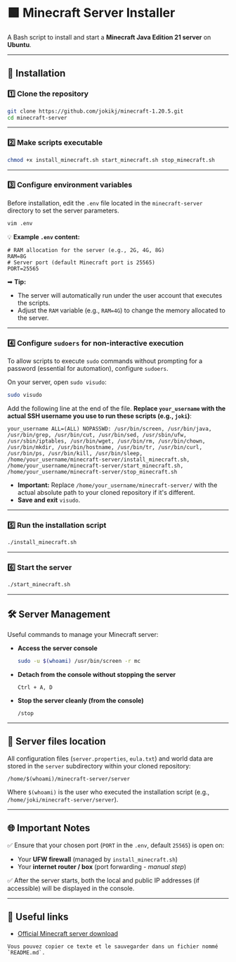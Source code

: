 # 🟩 Minecraft Server Installer

A Bash script to install and start a **Minecraft Java Edition 21 server** on **Ubuntu**.

---

## 🚀 Installation

### 1️⃣ Clone the repository

```bash
git clone https://github.com/jokikj/minecraft-1.20.5.git
cd minecraft-server
````

-----

### 2️⃣ Make scripts executable

```bash
chmod +x install_minecraft.sh start_minecraft.sh stop_minecraft.sh
```

-----

### 3️⃣ Configure environment variables

Before installation, edit the `.env` file located in the `minecraft-server` directory to set the server parameters.

```bash
vim .env
```

💡 **Example `.env` content:**

```env
# RAM allocation for the server (e.g., 2G, 4G, 8G)
RAM=8G
# Server port (default Minecraft port is 25565)
PORT=25565
```

➡ **Tip:**

  * The server will automatically run under the user account that executes the scripts.
  * Adjust the `RAM` variable (e.g., `RAM=4G`) to change the memory allocated to the server.

-----

### 4️⃣ Configure `sudoers` for non-interactive execution

To allow scripts to execute `sudo` commands without prompting for a password (essential for automation), configure `sudoers`.

On your server, open `sudo visudo`:

```bash
sudo visudo
```

Add the following line at the end of the file. **Replace `your_username` with the actual SSH username you use to run these scripts (e.g., `joki`)**:

```
your_username ALL=(ALL) NOPASSWD: /usr/bin/screen, /usr/bin/java, /usr/bin/grep, /usr/bin/cut, /usr/bin/sed, /usr/sbin/ufw, /usr/sbin/iptables, /usr/bin/wget, /usr/bin/rm, /usr/bin/chown, /usr/bin/mkdir, /usr/bin/hostname, /usr/bin/tr, /usr/bin/curl, /usr/bin/ps, /usr/bin/kill, /usr/bin/sleep, /home/your_username/minecraft-server/install_minecraft.sh, /home/your_username/minecraft-server/start_minecraft.sh, /home/your_username/minecraft-server/stop_minecraft.sh
```

  * **Important:** Replace `/home/your_username/minecraft-server/` with the actual absolute path to your cloned repository if it's different.
  * **Save and exit** `visudo`.

-----

### 5️⃣ Run the installation script

```bash
./install_minecraft.sh
```

-----

### 6️⃣ Start the server

```bash
./start_minecraft.sh
```

-----

## 🛠 Server Management

Useful commands to manage your Minecraft server:

  * **Access the server console**
    ```bash
    sudo -u $(whoami) /usr/bin/screen -r mc
    ```
  * **Detach from the console without stopping the server**
    ```
    Ctrl + A, D
    ```
  * **Stop the server cleanly (from the console)**
    ```
    /stop
    ```

-----

## 📂 Server files location

All configuration files (`server.properties`, `eula.txt`) and world data are stored in the `server` subdirectory within your cloned repository:

```
/home/$(whoami)/minecraft-server/server
```

Where `$(whoami)` is the user who executed the installation script (e.g., `/home/joki/minecraft-server/server`).

-----

## 🌐 Important Notes

✅ Ensure that your chosen port (`PORT` in the `.env`, default `25565`) is open on:

  * Your **UFW firewall** (managed by `install_minecraft.sh`)
  * Your **internet router / box** (port forwarding - *manual step*)

✅ After the server starts, both the local and public IP addresses (if accessible) will be displayed in the console.

-----

## 📎 Useful links

  * [Official Minecraft server download](https://www.minecraft.net/en-us/download/server)

<!-- end list -->

```
Vous pouvez copier ce texte et le sauvegarder dans un fichier nommé `README.md`.
```
